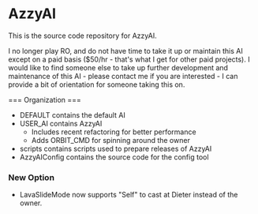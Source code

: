 # AzzyAI

This is the source code repository for AzzyAI. 

I no longer play RO, and do not have time to take it up or maintain this AI except on a paid basis ($50/hr - that's what I get for other paid projects). I would like to find someone else to take up further development and maintenance of this AI - please contact me if you are interested - I can provide a bit of orientation for someone taking this on. 

=== Organization ===

* DEFAULT contains the default AI
* USER_AI contains AzzyAI
  * Includes recent refactoring for better performance
  * Adds ORBIT_CMD for spinning around the owner
* scripts contains scripts used to prepare releases of AzzyAI
* AzzyAIConfig contains the source code for the config tool

### New Option
* LavaSlideMode now supports "Self" to cast at Dieter instead of the owner.

